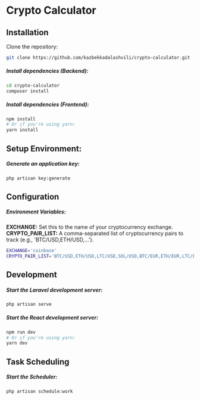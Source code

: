 # Crypto Calculator 


## Installation
Clone the repository:
```sh
git clone https://github.com/kazbekkadalashvili/crypto-calculator.git
```

##### Install dependencies (Backend):
```sh
cd crypto-calculator
composer install 
```


##### Install dependencies (Frontend):
```sh
npm install 
# Or if you're using yarn:
yarn install
```

## Setup Environment:
##### Generate an application key: 
```sh
php artisan key:generate
```

## Configuration
##### Environment Variables:
**EXCHANGE:** Set this to the name of your cryptocurrency exchange.
**CRYPTO_PAIR_LIST:** A comma-separated list of cryptocurrency pairs to track (e.g., 'BTC/USD,ETH/USD,...').
```sh
EXCHANGE='coinbase'
CRYPTO_PAIR_LIST='BTC/USD,ETH/USD,LTC/USD,SOL/USD,BTC/EUR,ETH/EUR,LTC/EUR,SOL/EUR,BTC/GBP,ETH/GBP,LTC/GBP,SOL/GBP,BTC/JPY,ETH/JPY,LTC/JPY,SOL/JPY'
```

## Development
##### Start the Laravel development server:
```sh
php artisan serve
```

##### Start the React development server:
```sh
npm run dev 
# Or if you're using yarn:
yarn dev
```

## Task Scheduling
##### Start the Scheduler:
```sh
php artisan schedule:work 
```
